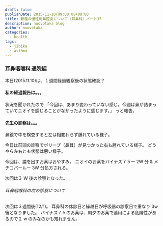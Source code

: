 ```yaml
---
draft: false
publishDate: 2015-11-10T09:00:00+09:00
title: 新種の慢性副鼻腔炎について（耳鼻科）パート15
description: nuovotaka blog
author: nuovotaka
categories:
  - health
tags:
  - jibika
  - asthma
---
```


### 耳鼻咽喉科 通院編

本日(2015.11.10)は、１週間経過観察後の状態確認？

#### 私の経過報告は。。。

状況を聞かれたので
「今回は、あまり変わっていない感じ。今週は鼻が詰まっていてニオイを感じることがなかったように感じます。」
っと報告。

#### 先生の診察は。。。

鼻鏡で中を検査すると左は相変わらず腫れている様子。

今日は前回の診察でポリープ（鼻茸）が見つかった右も腫れている様子。
どうやら左右とも状態は悪い様子。

今回は、膿を出すお薬はおやすみ。
ニオイのお薬をバイナス７５ー 2W 分 & メチコバールー 3W 分処方される。

次回は３ W 後の診察となった。

###### 耳鼻咽喉科の次の診察について

次回は３週間後(12/1)。
耳鼻科の休診日と繰越日が呼吸器の診察日で重なり 3w 後となりました。
バイナス７５のお薬は、朝夕のお薬で連用による危険性があるので２ w のみなのかも知れません。
